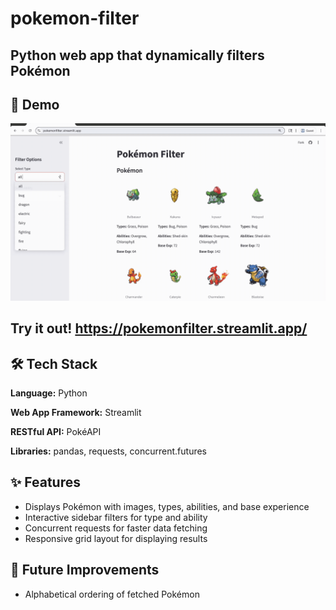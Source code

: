 # pokemon-filter
Python web app that dynamically filters Pokémon
---

## 🎥 Demo
![App Demo](pokemonfilterdemo.gif)

## Try it out! https://pokemonfilter.streamlit.app/

## 🛠️ Tech Stack
**Language:** Python

**Web App Framework:** Streamlit

**RESTful API:** PokéAPI

**Libraries:** pandas, requests, concurrent.futures

## ✨ Features
- Displays Pokémon with images, types, abilities, and base experience
- Interactive sidebar filters for type and ability
- Concurrent requests for faster data fetching
- Responsive grid layout for displaying results

## 🔮 Future Improvements
- Alphabetical ordering of fetched Pokémon
